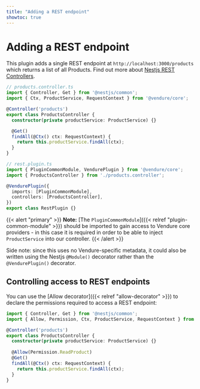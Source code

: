 ```yaml
---
title: "Adding a REST endpoint"
showtoc: true
---
```


# Adding a REST endpoint

This plugin adds a single REST endpoint at `http://localhost:3000/products` which returns a list of all Products. Find out more about [Nestjs REST Controllers](https://docs.nestjs.com/controllers).
```ts
// products.controller.ts
import { Controller, Get } from '@nestjs/common';
import { Ctx, ProductService, RequestContext } from '@vendure/core'; 

@Controller('products')
export class ProductsController {
  constructor(private productService: ProductService) {}

  @Get()
  findAll(@Ctx() ctx: RequestContext) {
    return this.productService.findAll(ctx);
  }
}
```
```ts
// rest.plugin.ts
import { PluginCommonModule, VendurePlugin } from '@vendure/core';
import { ProductsController } from './products.controller';

@VendurePlugin({
  imports: [PluginCommonModule],
  controllers: [ProductsController],
})
export class RestPlugin {}
```

{{< alert "primary" >}}
  **Note:** [The `PluginCommonModule`]({{< relref "plugin-common-module" >}}) should be imported to gain access to Vendure core providers - in this case it is required in order to be able to inject `ProductService` into our controller.
{{< /alert >}}

Side note: since this uses no Vendure-specific metadata, it could also be written using the Nestjs `@Module()` decorator rather than the `@VendurePlugin()` decorator.

## Controlling access to REST endpoints

You can use the [Allow decorator]({{< relref "allow-decorator" >}}) to declare the permissions required to access a REST endpoint:

```ts {hl_lines=[8]}
import { Controller, Get } from '@nestjs/common';
import { Allow, Permission, Ctx, ProductService, RequestContext } from '@vendure/core'; 

@Controller('products')
export class ProductsController {
  constructor(private productService: ProductService) {}
    
  @Allow(Permission.ReadProduct)  
  @Get()
  findAll(@Ctx() ctx: RequestContext) {
    return this.productService.findAll(ctx);
  }
}
```
